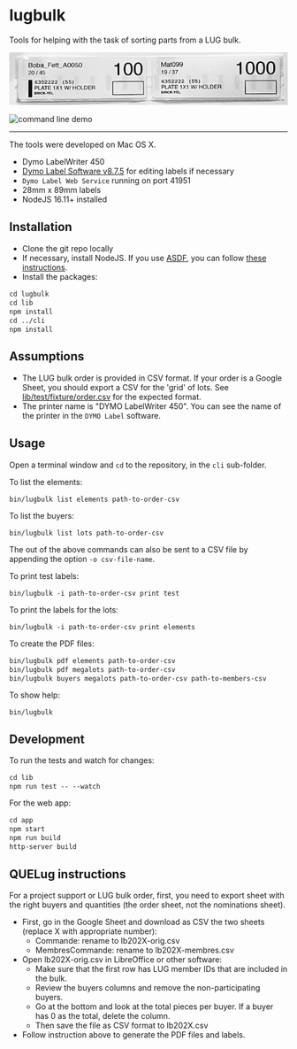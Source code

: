 lugbulk
======

Tools for helping with the task of sorting parts from a LUG bulk.

![label example](/doc/example.jpg)

![command line demo](/doc/command-line-demo.gif)

-----

The tools were developed on Mac OS X.

- Dymo LabelWriter 450
- [Dymo Label Software v8.7.5](https://download.dymo.com/dymo/Software/Mac/DLS8Setup.8.7.5.dmg) for editing labels if necessary
- `Dymo Label Web Service` running on port 41951
- 28mm x 89mm labels
- NodeJS 16.11+ installed


Installation
-----

- Clone the git repo locally
- If necessary, install NodeJS. If you use [ASDF](https://github.com/asdf-vm/asdf), you can follow [these instructions](https://github.com/asdf-vm/asdf-nodejs).
- Install the packages:

```
cd lugbulk
cd lib
npm install
cd ../cli
npm install
```

Assumptions
-----

- The LUG bulk order is provided in CSV format. If your order is a Google Sheet, you should export a CSV for the 'grid' of lots. See [lib/test/fixture/order.csv](/lib/test/fixtures/order.csv) for the expected format.
- The printer name is "DYMO LabelWriter 450". You can see the name of the printer in the `DYMO Label` software.

Usage
----

Open a terminal window and `cd` to the repository, in the `cli` sub-folder.

To list the elements:

    bin/lugbulk list elements path-to-order-csv

To list the buyers:

    bin/lugbulk list lots path-to-order-csv

The out of the above commands can also be sent to a CSV file by appending the option `-o csv-file-name`.

To print test labels:

    bin/lugbulk -i path-to-order-csv print test

To print the labels for the lots:

    bin/lugbulk -i path-to-order-csv print elements

To create the PDF files:

    bin/lugbulk pdf elements path-to-order-csv
    bin/lugbulk pdf megalots path-to-order-csv
    bin/lugbulk buyers megalots path-to-order-csv path-to-members-csv

To show help:

    bin/lugbulk

Development
---

To run the tests and watch for changes:

    cd lib
    npm run test -- --watch

For the web app:

    cd app
    npm start
    npm run build
    http-server build

QUELug instructions
---

For a project support or LUG bulk order, first, you need to export sheet with the right
buyers and quantities (the order sheet, not the nominations sheet).

- First, go in the Google Sheet and download as CSV the two sheets (replace X with appropriate number):
    - Commande: rename to lb202X-orig.csv
    - MembresCommande: rename to lb202X-membres.csv
- Open lb202X-orig.csv in LibreOffice or other software:
    - Make sure that the first row has LUG member IDs that are included in the bulk.
    - Review the buyers columns and remove the non-participating buyers.
    - Go at the bottom and look at the total pieces per buyer. If a buyer has 0 as the total, delete the column.
    - Then save the file as CSV format to lb202X.csv
- Follow instruction above to generate the PDF files and labels.
